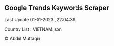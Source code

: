 

## Google Trends Keywords Scraper 
 
Last Update 01-01-2023 , 22:04:39

Country List :
VIETNAM.json



© Abdul Muttaqin 
